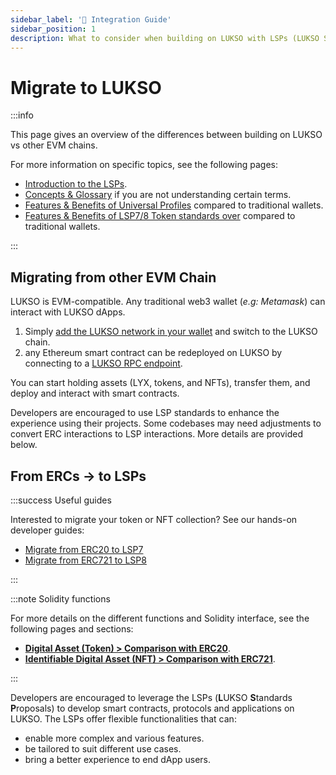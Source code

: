 ```yaml
---
sidebar_label: '🔧 Integration Guide'
sidebar_position: 1
description: What to consider when building on LUKSO with LSPs (LUKSO Standard Proposals)?
---
```


# Migrate to LUKSO

:::info

This page gives an overview of the differences between building on LUKSO vs other EVM chains.

For more information on specific topics, see the following pages:

- [Introduction to the LSPs](../../standards/introduction.md).
- [Concepts & Glossary](../concepts.md) if you are not understanding certain terms.
- [Features & Benefits of Universal Profiles](../benefits-lukso-standards.md#universal-profiles-vs-smart-wallets) compared to traditional wallets.
- [Features & Benefits of LSP7/8 Token standards over](../benefits-lukso-standards.md#features-of-lsp-token-standards-over-erc20-and-erc721) compared to traditional wallets.

:::

## Migrating from other EVM Chain

LUKSO is EVM-compatible. Any traditional web3 wallet (_e.g: Metamask_) can interact with LUKSO dApps.

1. Simply [add the LUKSO network in your wallet](../../networks/testnet/parameters.md) and switch to the LUKSO chain.
2. any Ethereum smart contract can be redeployed on LUKSO by connecting to a [LUKSO RPC endpoint](../../networks/mainnet/parameters).

You can start holding assets (LYX, tokens, and NFTs), transfer them, and deploy and interact with smart contracts.

Developers are encouraged to use LSP standards to enhance the experience using their projects. Some codebases may need adjustments to convert ERC interactions to LSP interactions. More details are provided below.

## From ERCs → to LSPs

:::success Useful guides

Interested to migrate your token or NFT collection? See our hands-on developer guides:

- [Migrate from ERC20 to LSP7](./migrate/migrate-erc20-to-lsp7.md)
- [Migrate from ERC721 to LSP8](./migrate/migrate-erc721-to-lsp8.md)

:::

:::note Solidity functions

For more details on the different functions and Solidity interface, see the following pages and sections:

- [**Digital Asset (Token) > Comparison with ERC20**](../../contracts/overview/Token/index.md#comparisons-with-erc20).
- [**Identifiable Digital Asset (NFT) > Comparison with ERC721**](../../contracts/overview/NFT/index.md#comparisons-with-erc721).

:::

Developers are encouraged to leverage the LSPs (**L**UKSO **S**tandards **P**roposals) to develop smart contracts, protocols and applications on LUKSO. The LSPs offer flexible functionalities that can:

- enable more complex and various features.
- be tailored to suit different use cases.
- bring a better experience to end dApp users.
